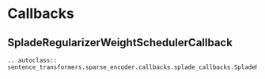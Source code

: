 # Callbacks

## SpladeRegularizerWeightSchedulerCallback
```{eval-rst}
.. autoclass:: sentence_transformers.sparse_encoder.callbacks.splade_callbacks.SpladeRegularizerWeightSchedulerCallback
``` 